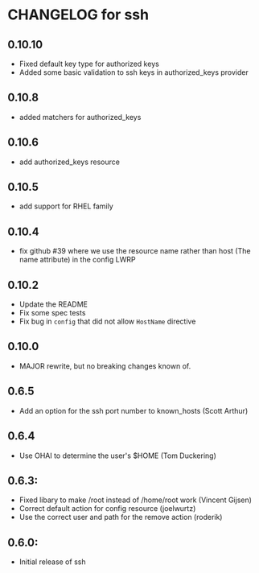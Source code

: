 # CHANGELOG for ssh
## 0.10.10
* Fixed default key type for authorized keys
* Added some basic validation to ssh keys in authorized_keys provider

## 0.10.8
* added matchers for authorized_keys

## 0.10.6
* add authorized_keys resource

## 0.10.5
* add support for RHEL family

## 0.10.4
* fix github #39 where we use the resource name rather than host (The name attribute) in the config LWRP

## 0.10.2
* Update the README
* Fix some spec tests
* Fix bug in `config` that did not allow `HostName` directive

## 0.10.0
* MAJOR rewrite, but no breaking changes known of.

## 0.6.5

* Add an option for the ssh port number to known_hosts (Scott Arthur)

## 0.6.4

* Use OHAI to determine the user's $HOME (Tom Duckering)

## 0.6.3:

* Fixed libary to make /root instead of /home/root work (Vincent Gijsen)
* Correct default action for config resource (joelwurtz)
* Use the correct user and path for the remove action (roderik)

## 0.6.0:

* Initial release of ssh
